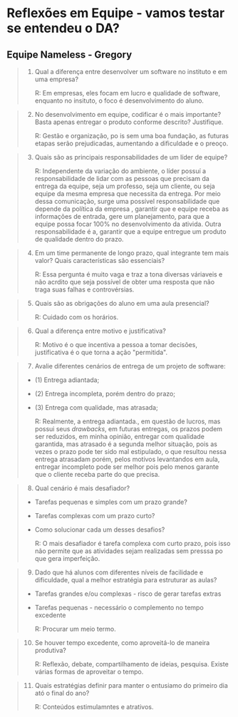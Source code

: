 
# Reflexões em Equipe - vamos testar se entendeu o DA?

## Equipe Nameless - Gregory       
       
> 1. Qual a diferença entre desenvolver um software no instituto e em uma empresa?       
>
>       R: Em empresas, eles focam em lucro e qualidade de software, enquanto no insituto, o foco é desenvolvimento do aluno.     

> 2. No desenvolvimento em equipe, codificar é o mais importante? Basta apenas entregar o produto conforme descrito? Justifique.        
>
>       R: Gestão e organização, po   is sem uma boa fundação, as futuras etapas serão prejudicadas, aumentando a dificuldade e o preoço. 

> 3. Quais são as principais responsabilidades de um líder de equipe?   
>    
>    R:  Independente da variação do ambiente, o líder possuí a responsabilidade de lidar com as pessoas que precisam da entrega da equipe, seja um professo, seja um cliente, ou seja equipe da mesma empresa que necessita da entrega. Por meio dessa comunicação, surge uma possível responsabilidade que depende da política da empresa , garantir que e equipe receba as informações de entrada, gere um planejamento, para que a equipe possa focar 100% no desenvolvimento da ativida. Outra responsabilidade é a, garantir que a equipe entregue um produto de qualidade dentro do prazo.

> 4. Em um time permanente de longo prazo, qual integrante tem mais valor? Quais características são essenciais?
>
>      R: Essa pergunta é muito vaga e traz a tona diversas váriaveis e não acrdito que seja possível de obter uma resposta que não traga suas falhas e controvérsias.

> 5. Quais são as obrigações do aluno em uma aula presencial?
> 
>       R: Cuidado com os horários.

> 6. Qual a diferença entre motivo e justificativa? 
>  
>     R: Motivo é o que incentiva a pessoa a tomar decisões, justificativa é o que torna a ação "permitida".

> 7. Avalie diferentes cenários de entrega de um projeto de software:
> - (1) Entrega adiantada;
> - (2) Entrega incompleta, porém dentro do prazo;    
> - (3) Entrega com qualidade, mas atrasada;
>          
>      R: Realmente, a entrega adiantada., em questão de lucros, mas possui seus _drawbacks_, em futuras entregas, os prazos podem ser reduzidos, em minha opinião, entregar com qualidade garantida, mas atrasado é a segunda melhor situação, pois as vezes o prazo pode ter sido mal estipulado, o que resultou nessa entrega atrasadam porém, pelos motivos levantandos em aula, entregar incompleto pode ser melhor pois pelo menos garante que o cliente receba parte do que precisa.

> 8. Qual cenário é mais desafiador?
>   - Tarefas pequenas e simples com um prazo grande?
>  - Tarefas complexas com um prazo curto?
> - Como solucionar cada um desses desafios?   
>
>    R: O mais desafiador é tarefa complexa com curto prazo, pois isso não permite que as atividades sejam realizadas sem presssa po que gera imperfeição.

> 9. Dado que há alunos com diferentes níveis de facilidade e dificuldade, qual a melhor estratégia para estruturar as aulas?
>  - Tarefas grandes e/ou complexas - risco de gerar tarefas extras
>  - Tarefas pequenas - necessário o complemento no tempo excedente
>
>       R: Procurar um meio termo.

   
> 10. Se houver tempo excedente, como aproveitá-lo de maneira produtiva?  
>
>        R: Reflexão, debate, compartilhamento de ideias, pesquisa. Existe várias formas de aproveitar o tempo.
     
> 11. Quais estratégias definir para manter o entusiamo do primeiro dia ató o final do ano?
>
>       R: Conteúdos estimulamntes e atrativos.